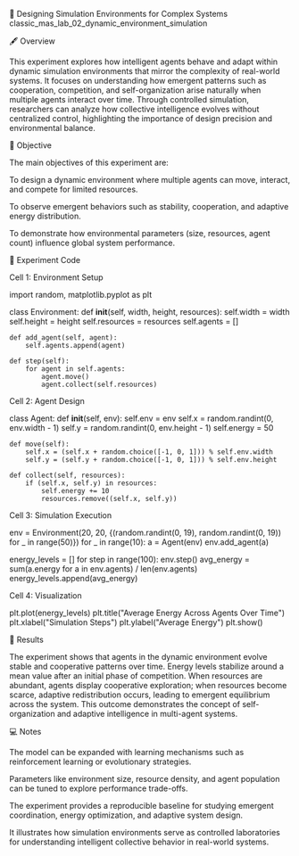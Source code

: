 🧠 Designing Simulation Environments for Complex Systems
classic_mas_lab_02_dynamic_environment_simulation

🖋️ Overview


This experiment explores how intelligent agents behave and adapt within dynamic simulation environments that mirror the complexity of real-world systems.
It focuses on understanding how emergent patterns such as cooperation, competition, and self-organization arise naturally when multiple agents interact over time.
Through controlled simulation, researchers can analyze how collective intelligence evolves without centralized control, highlighting the importance of design precision and environmental balance.

🎯 Objective

The main objectives of this experiment are:

To design a dynamic environment where multiple agents can move, interact, and compete for limited resources.

To observe emergent behaviors such as stability, cooperation, and adaptive energy distribution.

To demonstrate how environmental parameters (size, resources, agent count) influence global system performance.

📘 Experiment Code

Cell 1: Environment Setup

import random, matplotlib.pyplot as plt

class Environment:
    def __init__(self, width, height, resources):
        self.width = width
        self.height = height
        self.resources = resources
        self.agents = []

    def add_agent(self, agent):
        self.agents.append(agent)

    def step(self):
        for agent in self.agents:
            agent.move()
            agent.collect(self.resources)


Cell 2: Agent Design

class Agent:
    def __init__(self, env):
        self.env = env
        self.x = random.randint(0, env.width - 1)
        self.y = random.randint(0, env.height - 1)
        self.energy = 50

    def move(self):
        self.x = (self.x + random.choice([-1, 0, 1])) % self.env.width
        self.y = (self.y + random.choice([-1, 0, 1])) % self.env.height

    def collect(self, resources):
        if (self.x, self.y) in resources:
            self.energy += 10
            resources.remove((self.x, self.y))


Cell 3: Simulation Execution

env = Environment(20, 20, {(random.randint(0, 19), random.randint(0, 19)) for _ in range(50)})
for _ in range(10):
    a = Agent(env)
    env.add_agent(a)

energy_levels = []
for step in range(100):
    env.step()
    avg_energy = sum(a.energy for a in env.agents) / len(env.agents)
    energy_levels.append(avg_energy)


Cell 4: Visualization

plt.plot(energy_levels)
plt.title("Average Energy Across Agents Over Time")
plt.xlabel("Simulation Steps")
plt.ylabel("Average Energy")
plt.show()

📓 Results

The experiment shows that agents in the dynamic environment evolve stable and cooperative patterns over time.
Energy levels stabilize around a mean value after an initial phase of competition.
When resources are abundant, agents display cooperative exploration; when resources become scarce, adaptive redistribution occurs, leading to emergent equilibrium across the system.
This outcome demonstrates the concept of self-organization and adaptive intelligence in multi-agent systems.

💻 Notes

The model can be expanded with learning mechanisms such as reinforcement learning or evolutionary strategies.

Parameters like environment size, resource density, and agent population can be tuned to explore performance trade-offs.

The experiment provides a reproducible baseline for studying emergent coordination, energy optimization, and adaptive system design.

It illustrates how simulation environments serve as controlled laboratories for understanding intelligent collective behavior in real-world systems.
